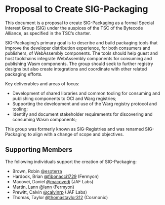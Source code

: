 # Proposal to Create SIG-Packaging

This document is a proposal to create SIG-Packaging as a formal Special Interest Group (SIG)
under the auspices of the TSC of the Bytecode Alliance, as specified in the TSC’s charter.

SIG-Packaging's primary goal is to describe and build packaging tools that improve the
developer distribution experience, for both consumers and publishers, of WebAssembly components.
The tools should help guest and host toolchains integrate WebAssembly components for consuming and
publishing Wasm components. The group should seek to further registry designs
but also create integrations and coordinate with other related packaging efforts.

Key deliverables and areas of focus:
- Development of shared libraries and common tooling for consuming and publishing components to OCI and Warg registries;
- Supporting the development and use of the Warg registry protocol and tooling;
- Identify and document stakeholder requirements for discovering and consuming Wasm components;

This group was formerly known as SIG-Registries and was renamed SIG-Packaging to align with
a change of scope and objectives.


## Supporting Members

The following individuals support the creation of SIG-Packaging:

- Brown, Robin [@esoterra](https://github.com/esoterra)
- Hardock, Brian [@fibonacci1729](https://github.com/fibonacci1729) (Fermyon)
- Macovei, Daniel [@macovedj](https://github.com/macovedj) (JAF Labs)
- Martin, Lann [@lann](https://github.com/lann) (Fermyon)
- Prewitt, Calvin [@calvinrp](https://github.com/calvinrp) (JAF Labs)
- Thomas, Taylor [@thomastaylor312](https://github.com/thomastaylor312) (Cosmonic)
